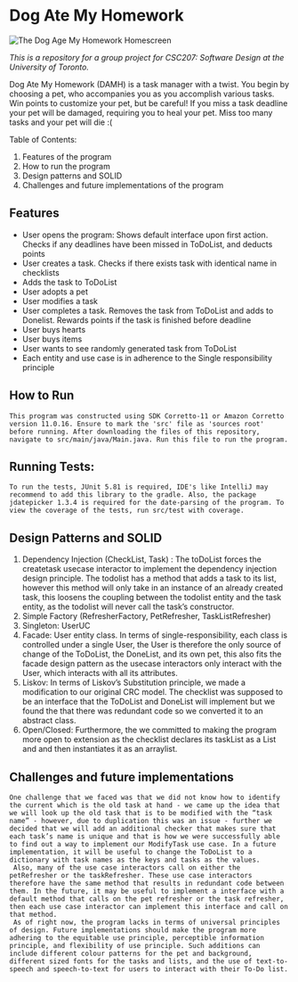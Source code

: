 # Dog Ate My Homework

<img src="https://media.discordapp.net/attachments/1023979792401453148/1044111298792783922/Screen_Shot_2022-11-20_at_11.44.02_PM.png?width=960&height=567" alt="The Dog Age My Homework Homescreen" title="Dog Ate My Homework">

*This is a repository for a group project for CSC207: Software Design at the University of Toronto.*

Dog Ate My Homework (DAMH) is a task manager with a twist. You begin by choosing a pet, who accompanies you as you accomplish various tasks. Win points to customize your pet, but be careful! If you miss a task deadline your pet will be damaged, requiring you to heal your pet. Miss too many tasks and your pet will die :(

Table of Contents:
1) Features of the program
2) How to run the program
3) Design patterns and SOLID
4) Challenges and future implementations of the program

## Features

* User opens the program: Shows default interface upon first action. Checks if any deadlines have been missed in ToDoList, and deducts points
* User creates a task. Checks if there exists task with identical name in checklists
* Adds the task to ToDoList
* User adopts a pet
* User modifies a task
* User completes a task. Removes the task from ToDoList and adds to Donelist. Rewards points if the task is finished before deadline
* User buys hearts
* User buys items
* User wants to see randomly generated task from ToDoList
* Each entity and use case is in adherence to the Single responsibility principle 

## 
## How to Run

    This program was constructed using SDK Corretto-11 or Amazon Corretto version 11.0.16. Ensure to mark the 'src' file as 'sources root' before running. After downloading the files of this repository, navigate to src/main/java/Main.java. Run this file to run the program. 
    
## Running Tests:
    To run the tests, JUnit 5.81 is required, IDE's like IntelliJ may recommend to add this library to the gradle. Also, the package jdatepicker 1.3.4 is required for the date-parsing of the program. To view the coverage of the tests, run src/test with coverage. 
    
## Design Patterns and SOLID
1) Dependency Injection (CheckList, Task) : The toDoList forces the createtask usecase interactor to implement the dependency injection design principle. The todolist has a method that adds a task to its list, however this method will only take in an instance of an already created task, this loosens the coupling between the todolist entity and the task entity, as the todolist will never call the task’s constructor.
2) Simple Factory (RefresherFactory, PetRefresher, TaskListRefresher)
3) Singleton: UserUC
4) Facade: User entity class. In terms of single-responsibility, each class is controlled under a single User, the User is therefore the only source of change of the ToDoList, the DoneList, and its own pet, this also fits the facade design pattern as the usecase interactors only interact with the User, which interacts with all its attributes.
5) Liskov: In terms of Liskov’s Substitution principle, we made a modification to our original CRC model. The checklist was supposed to be an interface that the ToDoList and DoneList will implement but we found the that there was redundant code so we converted it to an abstract class. 
6) Open/Closed: Furthermore, the we committed to making the program more open to extension as the checklist declares its taskList as a List and and then instantiates it as an arraylist.

## Challenges and future implementations
    One challenge that we faced was that we did not know how to identify the current which is the old task at hand - we came up the idea that we will look up the old task that is to be modified with the “task name” - however, due to duplication this was an issue - further we decided that we will add an additional checker that makes sure that each task’s name is unique and that is how we were successfully able to find out a way to implement our ModifyTask use case. In a future implementation, it will be useful to change the ToDoList to a dictionary with task names as the keys and tasks as the values. 
     Also, many of the use case interactors call on either the petRefresher or the taskRefresher. These use case interactors therefore have the same method that results in redundant code between them. In the future, it may be useful to implement a interface with a default method that calls on the pet refresher or the task refresher, then each use case interactor can implement this interface and call on that method.
     As of right now, the program lacks in terms of universal principles of design. Future implementations should make the program more adhering to the equitable use principle, perceptible information principle, and flexibility of use principle. Such additions can include different colour patterns for the pet and background, different sized fonts for the tasks and lists, and the use of text-to-speech and speech-to-text for users to interact with their To-Do list. 
